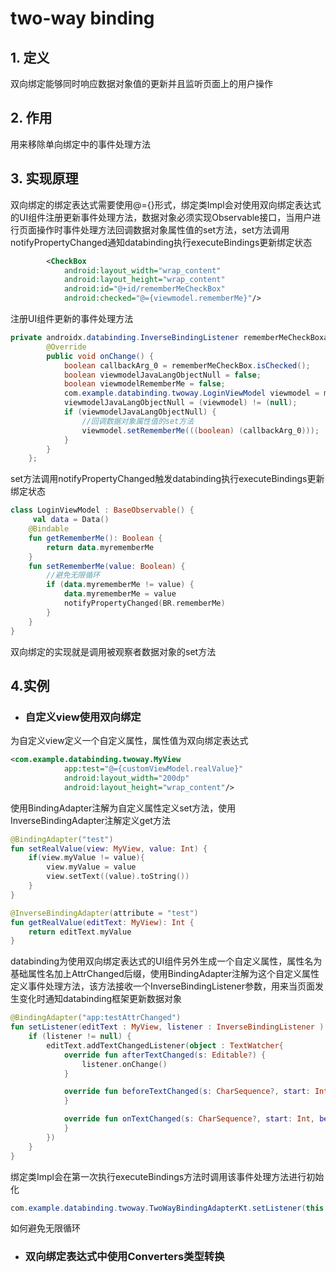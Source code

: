 # two-way binding
## 1. 定义
双向绑定能够同时响应数据对象值的更新并且监听页面上的用户操作

## 2. 作用
用来移除单向绑定中的事件处理方法

## 3. 实现原理
双向绑定的绑定表达式需要使用@={}形式，绑定类Impl会对使用双向绑定表达式的UI组件注册更新事件处理方法，数据对象必须实现Observable接口，当用户进行页面操作时事件处理方法回调数据对象属性值的set方法，set方法调用notifyPropertyChanged通知databinding执行executeBindings更新绑定状态

```xml
        <CheckBox
            android:layout_width="wrap_content"
            android:layout_height="wrap_content"
            android:id="@+id/rememberMeCheckBox"
            android:checked="@={viewmodel.rememberMe}"/>
```

注册UI组件更新的事件处理方法

```java
private androidx.databinding.InverseBindingListener rememberMeCheckBoxandroidCheckedAttrChanged = new androidx.databinding.InverseBindingListener() {
        @Override
        public void onChange() {
            boolean callbackArg_0 = rememberMeCheckBox.isChecked();
            boolean viewmodelJavaLangObjectNull = false;
            boolean viewmodelRememberMe = false;
            com.example.databinding.twoway.LoginViewModel viewmodel = mViewmodel;
            viewmodelJavaLangObjectNull = (viewmodel) != (null);
            if (viewmodelJavaLangObjectNull) {
                //回调数据对象属性值的set方法
                viewmodel.setRememberMe(((boolean) (callbackArg_0)));
            }
        }
    };
```

set方法调用notifyPropertyChanged触发databinding执行executeBindings更新绑定状态

```kotlin
class LoginViewModel : BaseObservable() {
     val data = Data()
    @Bindable
    fun getRememberMe(): Boolean {
        return data.myrememberMe
    }
    fun setRememberMe(value: Boolean) {
        //避免无限循环
        if (data.myrememberMe != value) {
            data.myrememberMe = value
            notifyPropertyChanged(BR.rememberMe)
        }
    }
}
```

双向绑定的实现就是调用被观察者数据对象的set方法

## 4.实例
* ###  自定义view使用双向绑定

为自定义view定义一个自定义属性，属性值为双向绑定表达式

```xml
<com.example.databinding.twoway.MyView
            app:test="@={customViewModel.realValue}"
            android:layout_width="200dp"
            android:layout_height="wrap_content"/>
```

使用BindingAdapter注解为自定义属性定义set方法，使用InverseBindingAdapter注解定义get方法

```kotlin
@BindingAdapter("test")
fun setRealValue(view: MyView, value: Int) {
    if(view.myValue != value){
        view.myValue = value
        view.setText((value).toString())
    }
}

@InverseBindingAdapter(attribute = "test")
fun getRealValue(editText: MyView): Int {
    return editText.myValue
}
```

databinding为使用双向绑定表达式的UI组件另外生成一个自定义属性，属性名为基础属性名加上AttrChanged后缀，使用BindingAdapter注解为这个自定义属性定义事件处理方法，该方法接收一个InverseBindingListener参数，用来当页面发生变化时通知databinding框架更新数据对象

```kotlin
@BindingAdapter("app:testAttrChanged")
fun setListener(editText : MyView, listener : InverseBindingListener ) {
    if (listener != null) {
        editText.addTextChangedListener(object : TextWatcher{
            override fun afterTextChanged(s: Editable?) {
                listener.onChange()
            }

            override fun beforeTextChanged(s: CharSequence?, start: Int, count: Int, after: Int) {
            }

            override fun onTextChanged(s: CharSequence?, start: Int, before: Int, count: Int) {
            }
        })
    }
}
```

绑定类Impl会在第一次执行executeBindings方法时调用该事件处理方法进行初始化

```java
com.example.databinding.twoway.TwoWayBindingAdapterKt.setListener(this.mboundView2, mboundView2testAttrChanged);
```

如何避免无限循环

* ### 双向绑定表达式中使用Converters类型转换
